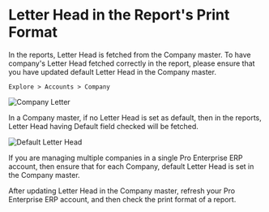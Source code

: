 # Letter Head in the Report's Print Format

In the reports, Letter Head is fetched from the Company master. To have company's Letter Head fetched correctly in the report, please ensure that you have updated default Letter Head in the Company master.  

`Explore > Accounts > Company`

<img class="screenshot" alt="Company Letter" src="/docs/assets/img/articles/report-header-1.png">

In a Company master, if no Letter Head is set as default, then in the reports, Letter Head having Default field checked will be fetched.

<img class="screenshot" alt="Default Letter Head" src="/docs/assets/img/articles/report-header-2.png">

If you are managing multiple companies in a single Pro Enterprise ERP account, then ensure that for each Company, default Letter Head is set in the Company master.

After updating Letter Head in the Company master, refresh your Pro Enterprise ERP account, and then check the print format of a report.